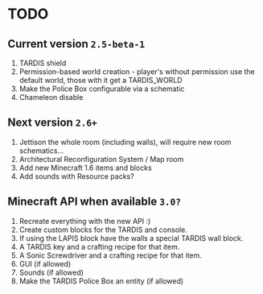 # TODO

## Current version `2.5-beta-1`
1. TARDIS shield
2. Permission-based world creation - player's without permission use the default world, those with it get a TARDIS_WORLD
3. Make the Police Box configurable via a schematic
4. Chameleon disable
 
## Next version `2.6+`
1. Jettison the whole room (including walls), will require new room schematics...
2. Architectural Reconfiguration System / Map room
3. Add new Minecraft 1.6 items and blocks
4. Add sounds with Resource packs?

## Minecraft API when available `3.0?`
1. Recreate everything with the new API :)
2. Create custom blocks for the TARDIS and console.
3. If using the LAPIS block have the walls a special TARDIS wall block.
4. A TARDIS key and a crafting recipe for that item.
5. A Sonic Screwdriver and a crafting recipe for that item.
6. GUI (if allowed)
7. Sounds (if allowed)
8. Make the TARDIS Police Box an entity (if allowed)
